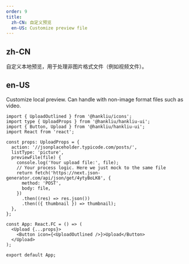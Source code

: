 ```yaml
---
order: 9
title:
  zh-CN: 自定义预览
  en-US: Customize preview file
---
```


## zh-CN

自定义本地预览，用于处理非图片格式文件（例如视频文件）。

## en-US

Customize local preview. Can handle with non-image format files such as video.

```tsx
import { UploadOutlined } from '@hankliu/icons';
import type { UploadProps } from '@hankliu/hankliu-ui';
import { Button, Upload } from '@hankliu/hankliu-ui';
import React from 'react';

const props: UploadProps = {
  action: '//jsonplaceholder.typicode.com/posts/',
  listType: 'picture',
  previewFile(file) {
    console.log('Your upload file:', file);
    // Your process logic. Here we just mock to the same file
    return fetch('https://next.json-generator.com/api/json/get/4ytyBoLK8', {
      method: 'POST',
      body: file,
    })
      .then((res) => res.json())
      .then(({ thumbnail }) => thumbnail);
  },
};

const App: React.FC = () => (
  <Upload {...props}>
    <Button icon={<UploadOutlined />}>Upload</Button>
  </Upload>
);

export default App;
```
